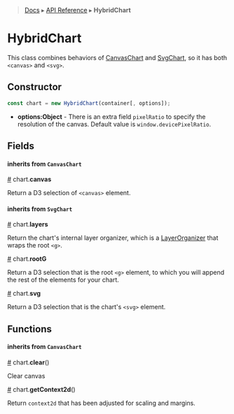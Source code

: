  > [Docs](../index.md) ▸ [API Reference](index.md) ▸ **HybridChart**

# HybridChart

This class combines behaviors of [CanvasChart](CanvasChart.md) and [SvgChart](SvgChart.md), so it has both `<canvas>` and `<svg>`.

## Constructor

```javascript
const chart = new HybridChart(container[, options]);
```

* **options:Object** - There is an extra field `pixelRatio` to specify the resolution of the canvas. Default value is `window.devicePixelRatio`.

## Fields

#### inherits from `CanvasChart`

<a name="canvas" href="HybridChart.md#canvas">#</a> chart.**canvas**

Return a D3 selection of ```<canvas>``` element.

#### inherits from `SvgChart`

<a name="layers" href="SvgChart.md#layers">#</a> chart.**layers**

Return the chart's internal layer organizer, which is a [LayerOrganizer](LayerOrganizer) that wraps the root ```<g>```.

<a name="rootG" href="SvgChart.md#rootG">#</a> chart.**rootG**

Return a D3 selection that is the root ```<g>``` element, to which you will append the rest of the elements for your chart.

<a name="svg" href="SvgChart.md#svg">#</a> chart.**svg**

Return a D3 selection that is the chart's ```<svg>``` element.

## Functions

#### inherits from `CanvasChart`

<a name="clear" href="HybridChart.md#clear">#</a> chart.**clear**()

Clear canvas

<a name="getContext2d" href="HybridChart.md#getContext2d">#</a> chart.**getContext2d**()

Return `context2d` that has been adjusted for scaling and margins.

